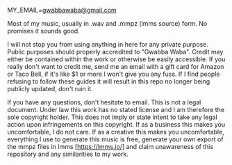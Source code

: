 MY_EMAIL=gwabbawaba@gmail.com

Most of my music, usually in .wav and .mmpz (lmms source) form. No promises it sounds good.

I will not stop you from using anything in here for any private purpose.
Public purposes should properly accredited to "Gwabba Waba". Credit may either be contained within the work or otherwise be easily accessible. If you really don't want to credit me, send me an email with a gift card for Amazon or Taco Bell, if it's like $1 or more I won't give you any fuss.
If I find people refusing to follow these guides it will result in this repo no longer being publicly updated, don't ruin it.

If you have any questions, don't hesitate to email.
This is not a legal document. Under law this work has no stated license and I am therefore the sole copyright holder. This does not imply or state intent to take any legal action upon infringements on this copyright.
If as a business this makes you uncomfortable, I do not care.
If as a creative this makes you uncomfortable, everything I use to generate this music is free, generate your own export of the mmpz files in lmms [https://lmms.io/] and claim unawareness of this repository and any similarities to my work.